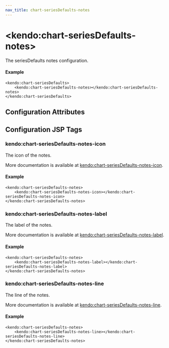 ```yaml
---
nav_title: chart-seriesDefaults-notes
---
```


# \<kendo:chart-seriesDefaults-notes\>

The seriesDefaults notes configuration.

#### Example
    <kendo:chart-seriesDefaults>
        <kendo:chart-seriesDefaults-notes></kendo:chart-seriesDefaults-notes>
    </kendo:chart-seriesDefaults>

## Configuration Attributes


##  Configuration JSP Tags

### kendo:chart-seriesDefaults-notes-icon

The icon of the notes.

More documentation is available at [kendo:chart-seriesDefaults-notes-icon](/kendo-ui/api/wrappers/jsp/chart/seriesdefaults-notes-icon).

#### Example

    <kendo:chart-seriesDefaults-notes>
        <kendo:chart-seriesDefaults-notes-icon></kendo:chart-seriesDefaults-notes-icon>
    </kendo:chart-seriesDefaults-notes>

### kendo:chart-seriesDefaults-notes-label

The label of the notes.

More documentation is available at [kendo:chart-seriesDefaults-notes-label](/kendo-ui/api/wrappers/jsp/chart/seriesdefaults-notes-label).

#### Example

    <kendo:chart-seriesDefaults-notes>
        <kendo:chart-seriesDefaults-notes-label></kendo:chart-seriesDefaults-notes-label>
    </kendo:chart-seriesDefaults-notes>

### kendo:chart-seriesDefaults-notes-line

The line of the notes.

More documentation is available at [kendo:chart-seriesDefaults-notes-line](/kendo-ui/api/wrappers/jsp/chart/seriesdefaults-notes-line).

#### Example

    <kendo:chart-seriesDefaults-notes>
        <kendo:chart-seriesDefaults-notes-line></kendo:chart-seriesDefaults-notes-line>
    </kendo:chart-seriesDefaults-notes>

